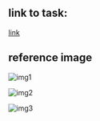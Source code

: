 ## link to task: 

[link](https://github.com/rolling-scopes-school/js-fe-course-en/blob/main/tasks/async-race/README.md?plain=1)

## reference image

![img1]('./src/img/1.png')

![img2]('./src/img/2.png')

![img3]('./src/img/3.png')
